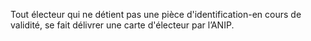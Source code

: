Tout électeur qui ne détient pas une pièce d'identification-en cours de validité, se fait délivrer une carte d'électeur par l’ANIP.